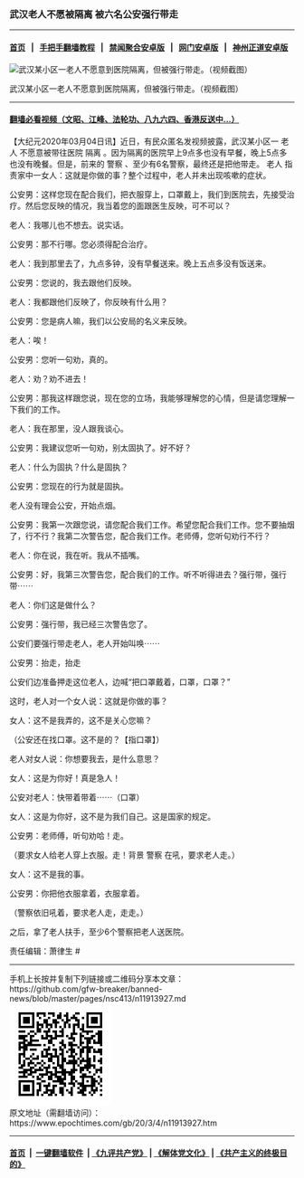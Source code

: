 ### 武汉老人不愿被隔离 被六名公安强行带走
------------------------

#### [首页](https://github.com/gfw-breaker/banned-news/blob/master/README.md) &nbsp;&nbsp;|&nbsp;&nbsp; [手把手翻墙教程](https://github.com/gfw-breaker/guides/wiki) &nbsp;&nbsp;|&nbsp;&nbsp; [禁闻聚合安卓版](https://github.com/gfw-breaker/bn-android) &nbsp;&nbsp;|&nbsp;&nbsp; [网门安卓版](https://github.com/oGate2/oGate) &nbsp;&nbsp;|&nbsp;&nbsp; [神州正道安卓版](https://github.com/SzzdOgate/update) 



<div><img alt="武汉某小区一老人不愿意到医院隔离，但被强行带走。（视频截图）" class="aligncenter wp-post-image" src="https://i.epochtimes.com/assets/uploads/2020/03/cd381acd5e07462ed8413e74afbec412-600x400.jpg"/>
<div class="red16 caption">
 <p>
  武汉某小区一老人不愿意到医院隔离，但被强行带走。（视频截图）
 </p>
</div>
</div><hr/>

#### [翻墙必看视频（文昭、江峰、法轮功、八九六四、香港反送中...）](https://github.com/gfw-breaker/banned-news/blob/master/pages/link3.md)

<div><p>
 【大纪元2020年03月04日讯】近日，有民众匿名发视频披露，武汉某小区一
 <ok href="https://www.epochtimes.com/gb/tag/%E8%80%81%E4%BA%BA.html">
  老人
 </ok>
 不愿意被带往医院
 <ok href="https://www.epochtimes.com/gb/tag/%E9%9A%94%E7%A6%BB.html">
  隔离
 </ok>
 。因为隔离的医院早上9点多也没有早餐，晚上5点多也没有晚餐。但是，前来的
 <ok href="https://www.epochtimes.com/gb/tag/%E8%AD%A6%E5%AF%9F.html">
  警察
 </ok>
 、至少有6名警察，最终还是把他带走。
 <ok href="https://www.epochtimes.com/gb/tag/%E8%80%81%E4%BA%BA.html">
  老人
 </ok>
 指责家中一女人：这就是你做的事？整个过程中，老人并未出现咳嗽的症状。
</p>
<link href="//vs.youmaker.com/css/api2.css" media="all" rel="stylesheet" target="_blank" type="text/css"/>
<div class="video_fit_container">
</div>
<p>
 公安男：这样您现在配合我们，把衣服穿上，口罩戴上，我们到医院去，先接受治疗。然后您反映的情况，我当着您的面跟医生反映，可不可以？
</p>
<p>
 老人：我哪儿也不想去。说实话。
</p>
<p>
 公安男：那不行哪。您必须得配合治疗。
</p>
<p>
 老人：我到那里去了，九点多钟，没有早餐送来。晚上五点多没有饭送来。
</p>
<p>
 公安男：您说的，我去跟他们反映。
</p>
<p>
 老人：我都跟他们反映了，你反映有什么用？
</p>
<p>
 公安男：您是病人嘛，我们以公安局的名义来反映。
</p>
<p>
 老人：唉！
</p>
<p>
 公安男：您听一句劝，真的。
</p>
<p>
 老人：劝？劝不进去！
</p>
<p>
 公安男：那我这样跟您说，现在您的立场，我能够理解您的心情，但是请您理解一下我们的工作。
</p>
<p>
 老人：我在那里，没人跟我谈心。
</p>
<p>
 公安男：我建议您听一句劝，别太固执了。好不好？
</p>
<p>
 老人：什么为固执？什么是固执？
</p>
<p>
 公安男：您现在的行为就是固执。
</p>
<p>
 老人没有理会公安，开始点烟。
</p>
<p>
 公安男：我第一次跟您说，请您配合我们工作。希望您配合我们工作。您不要抽烟了，行不行？我第二次警告您，配合我们工作。老师傅，您听句劝行不行？
</p>
<p>
 老人：你在说，我在听。我从不插嘴。
</p>
<p>
 公安男：好，我第三次警告您，配合我们的工作。听不听得进去？强行带，强行带⋯⋯
</p>
<p>
 老人：你们这是做什么？
</p>
<p>
 公安男：强行带，我已经三次警告您了。
</p>
<p>
 公安们要强行带走老人，老人开始叫唤⋯⋯
</p>
<p>
 公安男：抬走，抬走
</p>
<p>
 公安们边准备押走这位老人，边喊“把口罩戴着，口罩，口罩？”
</p>
<p>
 这时，老人对一个女人说：这就是你做的事？
</p>
<p>
 女人：这不是我弄的，这不是关心您嘛？
</p>
<p>
 （公安还在找口罩。这不是的？【指口罩】）
</p>
<p>
 老人对女人说：你想要我去，是什么意思？
</p>
<p>
 女人：这是为你好！真是急人！
</p>
<p>
 公安对老人：快带着带着⋯⋯（口罩）
</p>
<p>
 女人：这是为你好，这不是为我们自己。这是国家的规定。
</p>
<p>
 公安男：老师傅，听句劝哈！走。
</p>
<p>
 （要求女人给老人穿上衣服。走！背景
 <ok href="https://www.epochtimes.com/gb/tag/%E8%AD%A6%E5%AF%9F.html">
  警察
 </ok>
 在吼，要求老人走。）
</p>
<p>
 女人：这不是我的事。
</p>
<p>
 公安男：你把他衣服拿着，衣服拿着。
</p>
<p>
 （警察依旧吼着，要求老人走，走走。）
</p>
<p>
 之后，拿了老人扶手，至少6个警察把老人送医院。
</p>
<p>
 责任编辑：萧律生 #
</p>
</div>
<hr/>
手机上长按并复制下列链接或二维码分享本文章：<br/>
https://github.com/gfw-breaker/banned-news/blob/master/pages/nsc413/n11913927.md <br/>
<a href='https://github.com/gfw-breaker/banned-news/blob/master/pages/nsc413/n11913927.md'><img src='https://github.com/gfw-breaker/banned-news/blob/master/pages/nsc413/n11913927.md.png'/></a> <br/>
原文地址（需翻墙访问）：https://www.epochtimes.com/gb/20/3/4/n11913927.htm


------------------------
#### [首页](https://github.com/gfw-breaker/banned-news/blob/master/README.md) &nbsp;|&nbsp; [一键翻墙软件](https://github.com/gfw-breaker/nogfw/blob/master/README.md) &nbsp;| [《九评共产党》](https://github.com/gfw-breaker/9ping.md/blob/master/README.md#九评之一评共产党是什么) | [《解体党文化》](https://github.com/gfw-breaker/jtdwh.md/blob/master/README.md) | [《共产主义的终极目的》](https://github.com/gfw-breaker/gczydzjmd.md/blob/master/README.md)


<img src='http://gfw-breaker.win/banned-news/pages/nsc413/n11913927.md' width='0px' height='0px'/>